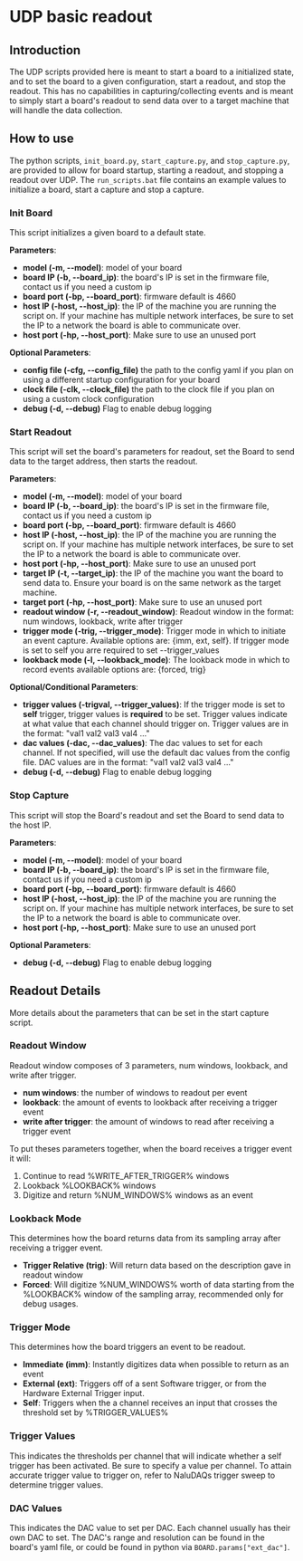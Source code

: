 # UDP basic readout

## Introduction
The UDP scripts provided here is meant to start a board to a initialized state, and to set the board to a given configuration, start a readout, and stop the readout. This has no capabilities in capturing/collecting events and is meant to simply start a board's readout to send data over to a target machine that will handle the data collection.

## How to use

The python scripts, `init_board.py`, `start_capture.py`, and `stop_capture.py`, are provided to allow for board startup, starting a readout, and stopping a readout over UDP. The `run_scripts.bat` file contains an example values to initialize a board, start a capture and stop a capture.

### Init Board

This script initializes a given board to a default state.

**Parameters**:

- **model (-m, --model)**: model of your board
- **board IP (-b, --board_ip)**: the board's IP is set in the firmware file, contact us if you need a custom ip
- **board port (-bp, --board_port)**: firmware default is 4660
- **host IP (-host, --host_ip)**: the IP of the machine you are running the script on. If your machine has multiple network interfaces, be sure to set the IP to a network the board is able to communicate over.
- **host port (-hp, --host_port)**: Make sure to use an unused port


**Optional Parameters**:

- **config file (-cfg, --config_file)** the path to the config yaml if you plan on using a different startup configuration for your board
- **clock file (-clk, --clock_file)** the path to the clock file if you plan on using a custom clock configuration
- **debug (-d, --debug)** Flag to enable debug logging


### Start Readout

This script will set the board's parameters for readout, set the Board to send data to the target address, then starts the readout.


**Parameters**:

- **model (-m, --model)**: model of your board
- **board IP (-b, --board_ip)**: the board's IP is set in the firmware file, contact us if you need a custom ip
- **board port (-bp, --board_port)**: firmware default is 4660
- **host IP (-host, --host_ip)**: the IP of the machine you are running the script on. If your machine has multiple network interfaces, be sure to set the IP to a network the board is able to communicate over.
- **host port (-hp, --host_port)**: Make sure to use an unused port
- **target IP (-t, --target_ip)**: the IP of the machine you want the board to send data to. Ensure your board is on the same network as the target machine.
- **target port (-hp, --host_port)**: Make sure to use an unused port
- **readout window (-r, --readout_window)**: Readout window in the format: num windows, lookback, write after trigger
- **trigger mode (-trig, --trigger_mode)**: Trigger mode in which to initiate an event capture. Available options are: {imm, ext, self}. If trigger mode is set to self you arre required to set --trigger_values
- **lookback mode (-l, --lookback_mode)**: The lookback mode in which to record events available options are: {forced, trig}


**Optional/Conditional Parameters**:

- **trigger values (-trigval, --trigger_values)**: If the trigger mode is set to **self** trigger, trigger values is **required** to be set. Trigger values indicate at what value that each channel should trigger on. Trigger values are in the format: "val1 val2 val3 val4 ..."
- **dac values (-dac, --dac_values)**: The dac values to set for each channel. If not specified, will use the default dac values from the config file. DAC values are in the format: "val1 val2 val3 val4 ..."
- **debug (-d, --debug)** Flag to enable debug logging


### Stop Capture

This script will stop the Board's readout and set the Board to send data to the host IP.

**Parameters**:

- **model (-m, --model)**: model of your board
- **board IP (-b, --board_ip)**: the board's IP is set in the firmware file, contact us if you need a custom ip
- **board port (-bp, --board_port)**: firmware default is 4660
- **host IP (-host, --host_ip)**: the IP of the machine you are running the script on. If your machine has multiple network interfaces, be sure to set the IP to a network the board is able to communicate over.
- **host port (-hp, --host_port)**: Make sure to use an unused port


**Optional Parameters**:

- **debug (-d, --debug)** Flag to enable debug logging


## Readout Details

More details about the parameters that can be set in the start capture script.

### Readout Window

Readout window composes of 3 parameters, num windows, lookback, and write after trigger.

- **num windows**: the number of windows to readout per event
- **lookback**: the amount of events to lookback after receiving a trigger event
- **write after trigger**: the amount of windows to read after receiving a trigger event

To put theses parameters together, when the board receives a trigger event it will:

1. Continue to read %WRITE_AFTER_TRIGGER% windows
2. Lookback %LOOKBACK% windows
3. Digitize and return %NUM_WINDOWS% windows as an event


### Lookback Mode

This determines how the board returns data from its sampling array after receiving a trigger event.

- **Trigger Relative (trig)**: Will return data based on the description gave in readout window
- **Forced**: Will digitize %NUM_WINDOWS% worth of data starting from the %LOOKBACK% window of the sampling array, recommended only for debug usages.


### Trigger Mode

This determines how the board triggers an event to be readout.

- **Immediate (imm)**: Instantly digitizes data when possible to return as an event
- **External (ext)**: Triggers off of a sent Software trigger, or from the Hardware External Trigger input.
- **Self**: Triggers when the a channel receives an input that crosses the threshold set by %TRIGGER_VALUES%


### Trigger Values

This indicates the thresholds per channel that will indicate whether a self trigger has been activated. Be sure to specify a value per channel. To attain accurate trigger value to trigger on, refer to NaluDAQs trigger sweep to determine trigger values.

### DAC Values

This indicates the DAC value to set per DAC. Each channel usually has their own DAC to set. The DAC's range and resolution can be found in the board's yaml file, or could be found in python via `BOARD.params["ext_dac"]`.
